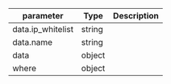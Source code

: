 | parameter | Type | Description |
| ----------- | ----------- |----------- |
| data.ip_whitelist  |  string  |    |
| data.name  |  string  |    |
| data  |  object  |    |
| where  |  object  |    |